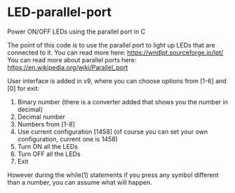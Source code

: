 # LED-parallel-port
Power ON/OFF LEDs using the parallel port in C

The point of this code is to use the parallel port to light up LEDs that are connected to it.
You can read more here: https://wndlpt.sourceforge.io/lpt/
You can read more about parallel ports here: https://en.wikipedia.org/wiki/Parallel_port

User interface is added in v9, where you can choose options from [1-6] and [0] for exit:
1. Binary number (there is a converter added that shows you the number in decimal)
2. Decimal number
3. Numbers from [1-8]
4. Use current configuration [1458] (of course you can set your own configuration, current one is 1458)
5. Turn ON all the LEDs
6. Turn OFF all the LEDs
0. Exit 

However during the while(1) statements if you press any symbol different than a number, you can assume what will happen.
